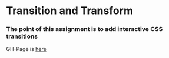 # Transition and Transform

### The point of this assignment is to add interactive CSS transitions

GH-Page is [here](https://panc0046.github.io/transitions/.)
